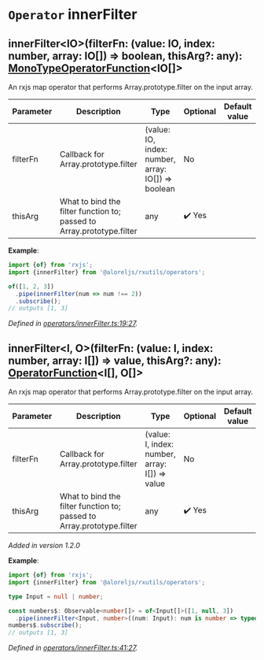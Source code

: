 # `Operator` innerFilter

## innerFilter\<IO>(filterFn: (value: IO, index: number, array: IO[]) => boolean, thisArg?: any): [MonoTypeOperatorFunction](https://rxjs.dev/api/index/interface/MonoTypeOperatorFunction)\<IO[]>

An rxjs map operator that performs Array.prototype.filter on the input array.

| **Parameter** | **Description** | **Type** | **Optional** | **Default value** |
|---------------|-----------------|----------|--------------|-------------------|
| filterFn | Callback for Array.prototype.filter | <span>(value: IO, index: number, array: IO[]) => boolean</span> | No |  |
| thisArg | What to bind the filter function to; passed to Array.prototype.filter | <span>any</span> | :heavy_check_mark: Yes |  |

**Example**:
```typescript
import {of} from 'rxjs';
import {innerFilter} from '@aloreljs/rxutils/operators';

of([1, 2, 3])
  .pipe(innerFilter(num => num !== 2))
  .subscribe();
// outputs [1, 3]
```

*Defined in [operators/innerFilter.ts:19:27](https://github.com/Alorel/rxutils/blob/93f4d1c/projects/rxutils/operators/innerFilter.ts#L19).*
## innerFilter\<I, O>(filterFn: (value: I, index: number, array: I[]) => value, thisArg?: any): [OperatorFunction](https://rxjs.dev/api/index/interface/OperatorFunction)\<I[], O[]>

An rxjs map operator that performs Array.prototype.filter on the input array.

| **Parameter** | **Description** | **Type** | **Optional** | **Default value** |
|---------------|-----------------|----------|--------------|-------------------|
| filterFn | Callback for Array.prototype.filter | <span>(value: I, index: number, array: I[]) => value</span> | No |  |
| thisArg | What to bind the filter function to; passed to Array.prototype.filter | <span>any</span> | :heavy_check_mark: Yes |  |

*Added in version 1.2.0*

**Example**:
```typescript
import {of} from 'rxjs';
import {innerFilter} from '@aloreljs/rxutils/operators';

type Input = null | number;

const numbers$: Observable<number[]> = of<Input[]>([1, null, 3])
  .pipe(innerFilter<Input, number>((num: Input): num is number => typeof num === 'number'));
numbers$.subscribe();
// outputs [1, 3]
```

*Defined in [operators/innerFilter.ts:41:27](https://github.com/Alorel/rxutils/blob/93f4d1c/projects/rxutils/operators/innerFilter.ts#L41).*